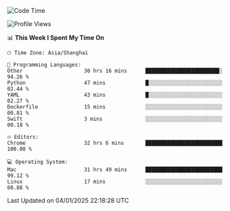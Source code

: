 <!--START_SECTION:waka-->
![Code Time](http://img.shields.io/badge/Code%20Time-3%2C266%20hrs%2045%20mins-blue)

![Profile Views](http://img.shields.io/badge/Profile%20Views-0-blue)

📊 **This Week I Spent My Time On** 

```text
🕑︎ Time Zone: Asia/Shanghai

💬 Programming Languages: 
Other                    30 hrs 16 mins      ████████████████████████░   94.26 % 
Python                   47 mins             █░░░░░░░░░░░░░░░░░░░░░░░░   02.44 % 
YAML                     43 mins             █░░░░░░░░░░░░░░░░░░░░░░░░   02.27 % 
Dockerfile               15 mins             ░░░░░░░░░░░░░░░░░░░░░░░░░   00.81 % 
Swift                    3 mins              ░░░░░░░░░░░░░░░░░░░░░░░░░   00.18 % 

🔥 Editors: 
Chrome                   32 hrs 6 mins       █████████████████████████   100.00 % 

💻 Operating System: 
Mac                      31 hrs 49 mins      █████████████████████████   99.12 % 
Linux                    17 mins             ░░░░░░░░░░░░░░░░░░░░░░░░░   00.88 % 
```


 Last Updated on 04/01/2025 22:18:28 UTC
<!--END_SECTION:waka-->